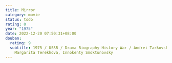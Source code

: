 ```yaml
---
title: Mirror
category: movie
status: todo
rating: 0
year: "1975"
date: 2022-12-20 07:50:31+08:00
douban:
  rating: 9
  subtitle: 1975 / USSR / Drama Biography History War / Andrei Tarkovsky /
    Margarita Terekhova, Innokenty Smoktunovsky
---
```



